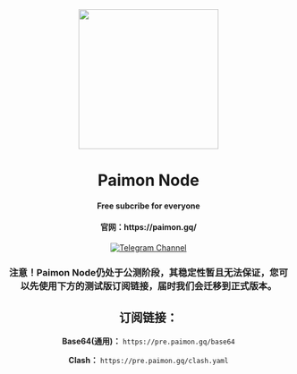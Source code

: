 <div align="center"><img align=center src="https://github.com/paimonhub/Paimonnode/raw/main/images/logo.png" width=250></div>

<div align="center">
<h1>Paimon Node</h1>
<h4 align="center">Free subcribe for everyone</h4>
<h4 align="center">官网：https://paimon.gq/</h4>

 [![Telegram Channel][tg-svg]][tg-chan]<br>
 <h3 href="doc.paimo
</div>

#### 注意！Paimon Node仍处于公测阶段，其稳定性暂且无法保证，您可以先使用下方的测试版订阅链接，届时我们会迁移到正式版本。

## 订阅链接：

**Base64(通用)：**
```https://pre.paimon.gq/base64```

**Clash：**
```https://pre.paimon.gq/clash.yaml```


[tg-chan]: https://t.me/nodpai
[tg-svg]: https://img.shields.io/badge/Telegram-@nodpai-blue.svg?style=plastic

